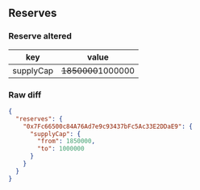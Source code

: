 ## Reserves

### Reserve altered

| key | value |
| --- | --- |
| supplyCap | ~~1850000~~1000000 |


### Raw diff

```json
{
  "reserves": {
    "0x7Fc66500c84A76Ad7e9c93437bFc5Ac33E2DDaE9": {
      "supplyCap": {
        "from": 1850000,
        "to": 1000000
      }
    }
  }
}
```